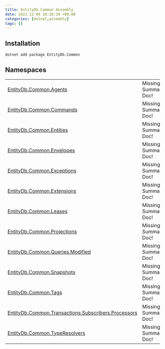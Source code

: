```yaml
---
title: EntityDb.Common Assembly
date: 2022-12-04 10:20:39 +00:00
categories: [dotnet,assembly]
tags: []
---
```


## Installation
```sh
dotnet add package EntityDb.Common
```
## Namespaces
<table><tr><td><a href='/posts/dotnet.entitydb.common.agents'>EntityDb.Common.Agents</a></td><td>Missing Summary Doc!</td></tr><tr><td><a href='/posts/dotnet.entitydb.common.commands'>EntityDb.Common.Commands</a></td><td>Missing Summary Doc!</td></tr><tr><td><a href='/posts/dotnet.entitydb.common.entities'>EntityDb.Common.Entities</a></td><td>Missing Summary Doc!</td></tr><tr><td><a href='/posts/dotnet.entitydb.common.envelopes'>EntityDb.Common.Envelopes</a></td><td>Missing Summary Doc!</td></tr><tr><td><a href='/posts/dotnet.entitydb.common.exceptions'>EntityDb.Common.Exceptions</a></td><td>Missing Summary Doc!</td></tr><tr><td><a href='/posts/dotnet.entitydb.common.extensions'>EntityDb.Common.Extensions</a></td><td>Missing Summary Doc!</td></tr><tr><td><a href='/posts/dotnet.entitydb.common.leases'>EntityDb.Common.Leases</a></td><td>Missing Summary Doc!</td></tr><tr><td><a href='/posts/dotnet.entitydb.common.projections'>EntityDb.Common.Projections</a></td><td>Missing Summary Doc!</td></tr><tr><td><a href='/posts/dotnet.entitydb.common.queries.modified'>EntityDb.Common.Queries.Modified</a></td><td>Missing Summary Doc!</td></tr><tr><td><a href='/posts/dotnet.entitydb.common.snapshots'>EntityDb.Common.Snapshots</a></td><td>Missing Summary Doc!</td></tr><tr><td><a href='/posts/dotnet.entitydb.common.tags'>EntityDb.Common.Tags</a></td><td>Missing Summary Doc!</td></tr><tr><td><a href='/posts/dotnet.entitydb.common.transactions.subscribers.processors'>EntityDb.Common.Transactions.Subscribers.Processors</a></td><td>Missing Summary Doc!</td></tr><tr><td><a href='/posts/dotnet.entitydb.common.typeresolvers'>EntityDb.Common.TypeResolvers</a></td><td>Missing Summary Doc!</td></tr></table>
